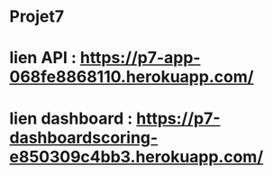 # Projet7


# lien API : https://p7-app-068fe8868110.herokuapp.com/
# lien dashboard : https://p7-dashboardscoring-e850309c4bb3.herokuapp.com/
